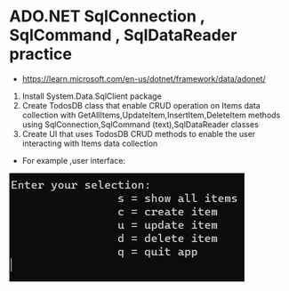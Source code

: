 ﻿# ADO.NET SqlConnection , SqlCommand , SqlDataReader practice

* https://learn.microsoft.com/en-us/dotnet/framework/data/adonet/

1. Install System.Data.SqlClient package
2. Create TodosDB class that enable CRUD operation on Items data collection 
	with GetAllItems,UpdateItem,InsertItem,DeleteItem methods using SqlConnection,SqlCommand (text),SqlDataReader classes
3. Create UI that uses TodosDB CRUD methods to enable the user interacting with Items data collection 

* For example ,user interface:
<img src="./UI.png"/>

